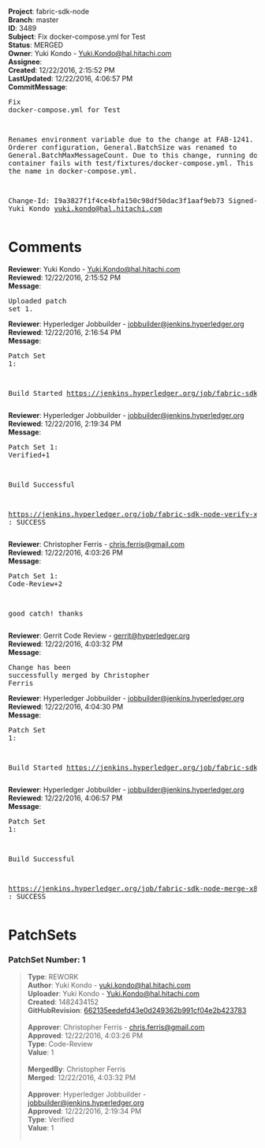 <strong>Project</strong>: fabric-sdk-node<br><strong>Branch</strong>: master<br><strong>ID</strong>: 3489<br><strong>Subject</strong>: Fix docker-compose.yml for Test<br><strong>Status</strong>: MERGED<br><strong>Owner</strong>: Yuki Kondo - Yuki.Kondo@hal.hitachi.com<br><strong>Assignee</strong>:<br><strong>Created</strong>: 12/22/2016, 2:15:52 PM<br><strong>LastUpdated</strong>: 12/22/2016, 4:06:57 PM<br><strong>CommitMessage</strong>:<br><pre>Fix docker-compose.yml for Test

Renames environment variable due to the change at FAB-1241.
As Orderer configuration, General.BatchSize was renamed to
General.BatchMaxMessageCount. Due to this change, running
docker container fails with test/fixtures/docker-compose.yml.
This patch fixes the name in docker-compose.yml.

Change-Id: I9a3827f1f4ce4bfa150c98df50dac3f1aaf9eb73
Signed-off-by: Yuki Kondo <yuki.kondo@hal.hitachi.com>
</pre><h1>Comments</h1><strong>Reviewer</strong>: Yuki Kondo - Yuki.Kondo@hal.hitachi.com<br><strong>Reviewed</strong>: 12/22/2016, 2:15:52 PM<br><strong>Message</strong>: <pre>Uploaded patch set 1.</pre><strong>Reviewer</strong>: Hyperledger Jobbuilder - jobbuilder@jenkins.hyperledger.org<br><strong>Reviewed</strong>: 12/22/2016, 2:16:54 PM<br><strong>Message</strong>: <pre>Patch Set 1:

Build Started https://jenkins.hyperledger.org/job/fabric-sdk-node-verify-x86_64/203/</pre><strong>Reviewer</strong>: Hyperledger Jobbuilder - jobbuilder@jenkins.hyperledger.org<br><strong>Reviewed</strong>: 12/22/2016, 2:19:34 PM<br><strong>Message</strong>: <pre>Patch Set 1: Verified+1

Build Successful 

https://jenkins.hyperledger.org/job/fabric-sdk-node-verify-x86_64/203/ : SUCCESS</pre><strong>Reviewer</strong>: Christopher Ferris - chris.ferris@gmail.com<br><strong>Reviewed</strong>: 12/22/2016, 4:03:26 PM<br><strong>Message</strong>: <pre>Patch Set 1: Code-Review+2

good catch! thanks</pre><strong>Reviewer</strong>: Gerrit Code Review - gerrit@hyperledger.org<br><strong>Reviewed</strong>: 12/22/2016, 4:03:32 PM<br><strong>Message</strong>: <pre>Change has been successfully merged by Christopher Ferris</pre><strong>Reviewer</strong>: Hyperledger Jobbuilder - jobbuilder@jenkins.hyperledger.org<br><strong>Reviewed</strong>: 12/22/2016, 4:04:30 PM<br><strong>Message</strong>: <pre>Patch Set 1:

Build Started https://jenkins.hyperledger.org/job/fabric-sdk-node-merge-x86_64/58/</pre><strong>Reviewer</strong>: Hyperledger Jobbuilder - jobbuilder@jenkins.hyperledger.org<br><strong>Reviewed</strong>: 12/22/2016, 4:06:57 PM<br><strong>Message</strong>: <pre>Patch Set 1:

Build Successful 

https://jenkins.hyperledger.org/job/fabric-sdk-node-merge-x86_64/58/ : SUCCESS</pre><h1>PatchSets</h1><h3>PatchSet Number: 1</h3><blockquote><strong>Type</strong>: REWORK<br><strong>Author</strong>: Yuki Kondo - yuki.kondo@hal.hitachi.com<br><strong>Uploader</strong>: Yuki Kondo - Yuki.Kondo@hal.hitachi.com<br><strong>Created</strong>: 1482434152<br><strong>GitHubRevision</strong>: [662135eedefd43e0d249362b991cf04e2b423783](https://github.com/hyperledger/fabric-sdk-node/commit/662135eedefd43e0d249362b991cf04e2b423783)<br><br><strong>Approver</strong>: Christopher Ferris - chris.ferris@gmail.com<br><strong>Approved</strong>: 12/22/2016, 4:03:26 PM<br><strong>Type</strong>: Code-Review<br><strong>Value</strong>: 1<br><br><strong>MergedBy</strong>: Christopher Ferris<br><strong>Merged</strong>: 12/22/2016, 4:03:32 PM<br><br><strong>Approver</strong>: Hyperledger Jobbuilder - jobbuilder@jenkins.hyperledger.org<br><strong>Approved</strong>: 12/22/2016, 2:19:34 PM<br><strong>Type</strong>: Verified<br><strong>Value</strong>: 1<br><br></blockquote>